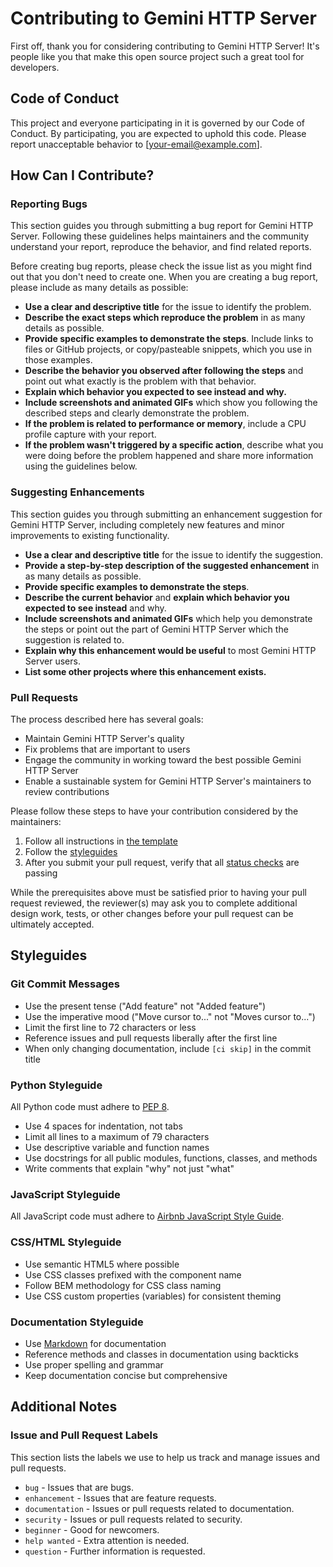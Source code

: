 # Contributing to Gemini HTTP Server

First off, thank you for considering contributing to Gemini HTTP Server! It's people like you that make this open source project such a great tool for developers.

## Code of Conduct

This project and everyone participating in it is governed by our Code of Conduct. By participating, you are expected to uphold this code. Please report unacceptable behavior to [your-email@example.com].

## How Can I Contribute?

### Reporting Bugs

This section guides you through submitting a bug report for Gemini HTTP Server. Following these guidelines helps maintainers and the community understand your report, reproduce the behavior, and find related reports.

Before creating bug reports, please check the issue list as you might find out that you don't need to create one. When you are creating a bug report, please include as many details as possible:

*   **Use a clear and descriptive title** for the issue to identify the problem.
*   **Describe the exact steps which reproduce the problem** in as many details as possible.
*   **Provide specific examples to demonstrate the steps**. Include links to files or GitHub projects, or copy/pasteable snippets, which you use in those examples.
*   **Describe the behavior you observed after following the steps** and point out what exactly is the problem with that behavior.
*   **Explain which behavior you expected to see instead and why.**
*   **Include screenshots and animated GIFs** which show you following the described steps and clearly demonstrate the problem.
*   **If the problem is related to performance or memory**, include a CPU profile capture with your report.
*   **If the problem wasn't triggered by a specific action**, describe what you were doing before the problem happened and share more information using the guidelines below.

### Suggesting Enhancements

This section guides you through submitting an enhancement suggestion for Gemini HTTP Server, including completely new features and minor improvements to existing functionality.

*   **Use a clear and descriptive title** for the issue to identify the suggestion.
*   **Provide a step-by-step description of the suggested enhancement** in as many details as possible.
*   **Provide specific examples to demonstrate the steps**.
*   **Describe the current behavior** and **explain which behavior you expected to see instead** and why.
*   **Include screenshots and animated GIFs** which help you demonstrate the steps or point out the part of Gemini HTTP Server which the suggestion is related to.
*   **Explain why this enhancement would be useful** to most Gemini HTTP Server users.
*   **List some other projects where this enhancement exists.**

### Pull Requests

The process described here has several goals:

*   Maintain Gemini HTTP Server's quality
*   Fix problems that are important to users
*   Engage the community in working toward the best possible Gemini HTTP Server
*   Enable a sustainable system for Gemini HTTP Server's maintainers to review contributions

Please follow these steps to have your contribution considered by the maintainers:

1.  Follow all instructions in [the template](PULL_REQUEST_TEMPLATE.md)
2.  Follow the [styleguides](#styleguides)
3.  After you submit your pull request, verify that all [status checks](https://help.github.com/articles/about-status-checks/) are passing

While the prerequisites above must be satisfied prior to having your pull request reviewed, the reviewer(s) may ask you to complete additional design work, tests, or other changes before your pull request can be ultimately accepted.

## Styleguides

### Git Commit Messages

*   Use the present tense ("Add feature" not "Added feature")
*   Use the imperative mood ("Move cursor to..." not "Moves cursor to...")
*   Limit the first line to 72 characters or less
*   Reference issues and pull requests liberally after the first line
*   When only changing documentation, include `[ci skip]` in the commit title

### Python Styleguide

All Python code must adhere to [PEP 8](https://www.python.org/dev/peps/pep-0008/).

*   Use 4 spaces for indentation, not tabs
*   Limit all lines to a maximum of 79 characters
*   Use descriptive variable and function names
*   Use docstrings for all public modules, functions, classes, and methods
*   Write comments that explain "why" not just "what"

### JavaScript Styleguide

All JavaScript code must adhere to [Airbnb JavaScript Style Guide](https://github.com/airbnb/javascript).

### CSS/HTML Styleguide

*   Use semantic HTML5 where possible
*   Use CSS classes prefixed with the component name
*   Follow BEM methodology for CSS class naming
*   Use CSS custom properties (variables) for consistent theming

### Documentation Styleguide

*   Use [Markdown](https://daringfireball.net/projects/markdown/) for documentation
*   Reference methods and classes in documentation using backticks
*   Use proper spelling and grammar
*   Keep documentation concise but comprehensive

## Additional Notes

### Issue and Pull Request Labels

This section lists the labels we use to help us track and manage issues and pull requests.

*   `bug` - Issues that are bugs.
*   `enhancement` - Issues that are feature requests.
*   `documentation` - Issues or pull requests related to documentation.
*   `security` - Issues or pull requests related to security.
*   `beginner` - Good for newcomers.
*   `help wanted` - Extra attention is needed.
*   `question` - Further information is requested.

